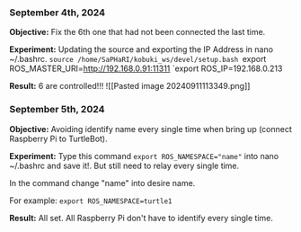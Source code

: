 
### September 4th, 2024

**Objective:** Fix the 6th one that had not been connected the last time.

**Experiment:** Updating the source and exporting the IP Address in nano ~/.bashrc.
`source /home/SaPHaRI/kobuki_ws/devel/setup.bash
`export ROS_MASTER_URI=http://192.168.0.91:11311
`export ROS_IP=192.168.0.213

**Result:** 6 are controlled!!!
![[Pasted image 20240911113349.png]]

### September 5th, 2024

**Objective:** Avoiding identify name every single time when bring up (connect Raspberry Pi to TurtleBot).

**Experiment:** Type this command `export ROS_NAMESPACE="name"` into nano ~/.bashrc and save it!. But still need to relay every single time.

In the command change "name" into desire name.

For example: `export ROS_NAMESPACE=turtle1`

**Result:** All set. All Raspberry Pi don't have to identify every single time.
